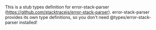 This is a stub types definition for error-stack-parser (https://github.com/stacktracejs/error-stack-parser).
error-stack-parser provides its own type definitions, so you don't need @types/error-stack-parser installed!